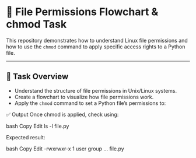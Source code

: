 # 🔐 File Permissions Flowchart & chmod Task

This repository demonstrates how to understand Linux file permissions and how to use the `chmod` command to apply specific access rights to a Python file.

---

## 📘 Task Overview

- Understand the structure of file permissions in Unix/Linux systems.
- Create a flowchart to visualize how file permissions work.
- Apply the `chmod` command to set a Python file’s permissions to:  


✅ Output
Once chmod is applied, check using:

bash
Copy
Edit
ls -l file.py


Expected result:

bash
Copy
Edit
-rwxrwxr-x 1 user group ... file.py
